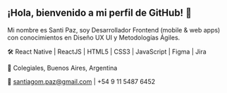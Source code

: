 ## ¡Hola, bienvenido a mi perfil de GitHub! 👋

Mi nombre es Santi Paz, soy Desarrollador Frontend (mobile & web apps) con conocimientos en Diseño UX UI y Metodologías Ágiles.

🛠️ React Native | ReactJS | HTML5 | CSS3 | JavaScript | Figma | Jira

📍 Colegiales, Buenos Aires, Argentina 

💬 santiagom.paz@gmail.com | +54 9 11 5487 6452

<!--

-->
